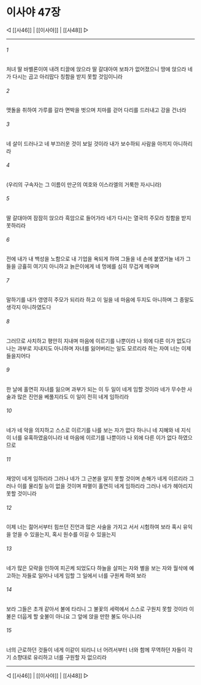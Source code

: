 ﻿# 이사야 47장

◁ [[사46]] | [[이사야]] | [[사48]] ▷
***

###### 1
처녀 딸 바벨론이여 내려 티끌에 앉으라 딸 갈대아여 보좌가 없어졌으니 땅에 앉으라 네가 다시는 곱고 아리땁다 칭함을 받지 못할 것임이니라

###### 2
맷돌을 취하여 가루를 갈라 면박을 벗으며 치마를 걷어 다리를 드러내고 강을 건너라

###### 3
네 살이 드러나고 네 부끄러운 것이 보일 것이라 내가 보수하되 사람을 아끼지 아니하리라

###### 4
(우리의 구속자는 그 이름이 만군의 여호와 이스라엘의 거룩한 자시니라)

###### 5
딸 갈대아여 잠잠히 앉으라 흑암으로 들어가라 네가 다시는 열국의 주모라 칭함을 받지 못하리라

###### 6
전에 내가 내 백성을 노함으로 내 기업을 욕되게 하여 그들을 네 손에 붙였거늘 네가 그들을 긍휼히 여기지 아니하고 늙은이에게 네 멍에를 심히 무겁게 메우며

###### 7
말하기를 내가 영영히 주모가 되리라 하고 이 일을 네 마음에 두지도 아니하며 그 종말도 생각지 아니하였도다

###### 8
그러므로 사치하고 평안히 지내며 마음에 이르기를 나뿐이라 나 외에 다른 이가 없도다 나는 과부로 지내지도 아니하며 자녀를 잃어버리는 일도 모르리라 하는 자여 너는 이제 들을지어다

###### 9
한 날에 홀연히 자녀를 잃으며 과부가 되는 이 두 일이 네게 임할 것이라 네가 무수한 사술과 많은 진언을 베풀지라도 이 일이 전히 네게 임하리라

###### 10
네가 네 악을 의지하고 스스로 이르기를 나를 보는 자가 없다 하나니 네 지혜와 네 지식이 너를 유혹하였음이니라 네 마음에 이르기를 나뿐이라 나 외에 다른 이가 없다 하였으므로

###### 11
재앙이 네게 임하리라 그러나 네가 그 근본을 알지 못할 것이며 손해가 네게 이르리라 그러나 이를 물리칠 능이 없을 것이며 파멸이 홀연히 네게 임하리라 그러나 네가 헤아리지 못할 것이니라

###### 12
이제 너는 젊어서부터 힘쓰던 진언과 많은 사술을 가지고 서서 시험하여 보라 혹시 유익을 얻을 수 있을는지, 혹시 원수를 이길 수 있을는지

###### 13
네가 많은 모략을 인하여 피곤케 되었도다 하늘을 살피는 자와 별을 보는 자와 월삭에 예고하는 자들로 일어나 네게 임할 그 일에서 너를 구원케 하여 보라

###### 14
보라 그들은 초개 같아서 불에 타리니 그 불꽃의 세력에서 스스로 구원치 못할 것이라 이 불은 더웁게 할 숯불이 아니요 그 앞에 앉을 만한 불도 아니니라

###### 15
너의 근로하던 것들이 네게 이같이 되리니 너 어려서부터 너와 함께 무역하던 자들이 각기 소향대로 유리하고 너를 구원할 자 없으리라

***
◁ [[사46]] | [[이사야]] | [[사48]] ▷